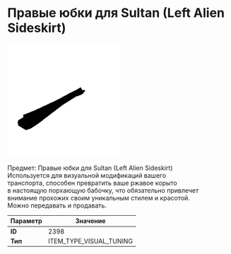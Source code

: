 # Правые юбки для Sultan (Left Alien Sideskirt)

![Item Image](../img/2398.webp?raw=true)

Предмет: Правые юбки для Sultan (Left Alien Sideskirt)<br>Используется для визуальной модификаций вашего<br>транспорта, способен превратить ваше ржавое корыто<br>в настоящую порхающую бабочку, что обязательно привлечет<br>внимание прохожих своим уникальным стилем и красотой.<br>Можно передавать и продавать.


| Параметр | Значение |
|----------|----------|
| **ID** | 2398 |
| **Тип** | ITEM_TYPE_VISUAL_TUNING |


